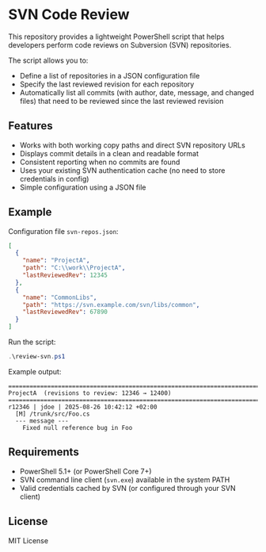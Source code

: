 # SVN Code Review

This repository provides a lightweight PowerShell script that helps developers perform code reviews on Subversion (SVN) repositories.

The script allows you to:
- Define a list of repositories in a JSON configuration file
- Specify the last reviewed revision for each repository
- Automatically list all commits (with author, date, message, and changed files) that need to be reviewed since the last reviewed revision

## Features
- Works with both working copy paths and direct SVN repository URLs
- Displays commit details in a clean and readable format
- Consistent reporting when no commits are found
- Uses your existing SVN authentication cache (no need to store credentials in config)
- Simple configuration using a JSON file

## Example
Configuration file `svn-repos.json`:
```json
[
  {
    "name": "ProjectA",
    "path": "C:\\work\\ProjectA",
    "lastReviewedRev": 12345
  },
  {
    "name": "CommonLibs",
    "path": "https://svn.example.com/svn/libs/common",
    "lastReviewedRev": 67890
  }
]
```

Run the script:
```powershell
.\review-svn.ps1
```

Example output:
```
================================================================================
ProjectA  (revisions to review: 12346 → 12400)
================================================================================
r12346 | jdoe | 2025-08-26 10:42:12 +02:00
  [M] /trunk/src/Foo.cs
  --- message ---
    Fixed null reference bug in Foo
```

## Requirements
- PowerShell 5.1+ (or PowerShell Core 7+)
- SVN command line client (`svn.exe`) available in the system PATH
- Valid credentials cached by SVN (or configured through your SVN client)

## License
MIT License
